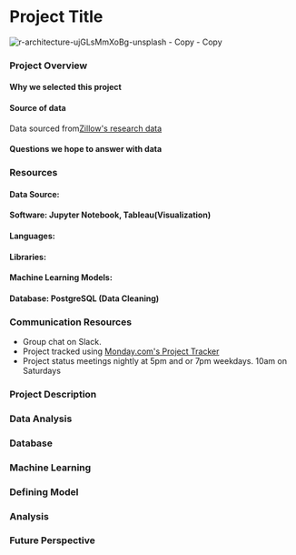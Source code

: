 

# Project Title

![r-architecture-ujGLsMmXoBg-unsplash - Copy - Copy](https://user-images.githubusercontent.com/102890151/184289324-70cc4694-fb49-44e5-acf5-2fd669545f6f.jpg)

### Project Overview

#### Why we selected this project

#### Source of data

Data sourced from<a href="https://www.zillow.com/research/data/" >Zillow's research data</a>

#### Questions we hope to answer with data


### Resources

#### Data Source:

#### Software: Jupyter Notebook, Tableau(Visualization)

#### Languages:

#### Libraries:

#### Machine Learning Models:

#### Database: PostgreSQL (Data Cleaning)




### Communication Resources

* Group chat on Slack.
* Project tracked using <a href="https://finalproject7.monday.com/boards/3094167465" >Monday.com's Project Tracker</a>
* Project status meetings nightly at 5pm and or 7pm weekdays. 10am on Saturdays

### Project Description

### Data Analysis

### Database

### Machine Learning

### Defining Model

### Analysis

### Future Perspective




